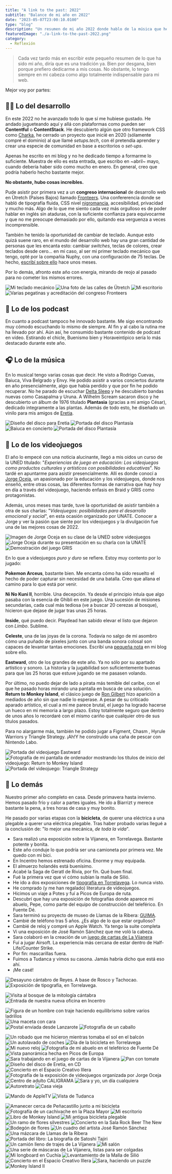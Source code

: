 ```yaml
---
title: "A link to the past: 2022"
subtitle: "Balance de mi año en 2022"
date: "2023-05-07T23:00:10.0100"
type: "blog"
description: "Un resumen de mi año 2022 donde hablo de la música que he escuchado, los videojuegos que he jugado y los lugares que he visitado."
featuredImage: "./a-link-to-the-past-2022.png"
category:
  - Reflexión
---
```


> Cada vez tardo más en escribir este pequeño resumen de lo que ha sido mi año, diría que es una tradición ya. Bien por desgana, bien porque prefiero dedicarme a mis cosas. No obstante, lo tengo siempre en mi cabeza como algo totalmente indispensable para mi web.

Mejor voy por partes:

## 👨‍💻 Lo del desarrollo

En este 2022 no he avanzado todo lo que sí me hubiese gustado. He andado jugueteando aquí y allá con plataformas como pueden ser **Contentful** o **ContentStack**. He descubierto algún que otro framework CSS como [Charka](https://chakra-ui.com), he cerrado un proyecto que inicié en 2020 (sólamente compré el dominio) al que llamé _setups.tech_, con él pretendía aprender y crear una especie de comunidad en base a escritorios o _set-ups_.

Apenas he escrito en mi blog y no he dedicado tiempo a formarme lo suficiente. Muestra de ello es esta entrada, que escribo en ~abril~ mayo, cuando debería haber sido como mucho en enero. En general, creo que podría haberlo hecho bastante mejor.

**No obstante, hubo cosas increíbles.**

Pude asistir por primera vez a un **congreso internacional** de desarrollo web en Ütretch (Países Bajos) llamado [Fronteers](https://fronteersconf.org). Una confererencia donde se habló de tipografía fluida, CSS nivel [nigromancia](https://es.wikipedia.org/wiki/Nigromancia), accesibilidad, privacidad y mucho más. Algo de lo que me siento cada vez más orgulloso es de poder hablar en inglés sin ataduras, con la suficiente confianza para equivocarme y que no me preocupe demasiado por ello, quitando esa verguenza a veces incomprensible.

También he tenido la oportunidad de cambiar de teclado. Aunque esto quizá suene raro, en el mundo del desarrollo web hay una gran cantidad de personas que les encanta esto: cambiar _switches_, teclas de colores, crear teclados desde cero... en mi caso, al ser mi primer teclado mecánico que tengo, opté por la compañía Nuphy, con una configuración de 75 teclas. De hecho, [escribí sobre ello](https://ardi.land/blog/nuphy-air-75) hace unos meses.

Por lo demás, afronto este año con energía, mirando de reojo al pasado para no cometer los mismos errores.

<div class="gallery-post__2-columns">
  <img src="./a-link-to-the-past-2022-desarrollo-1.jpg" alt="Mi teclado mecánico" title="Mi teclado mecánico"/>
  <img src="./a-link-to-the-past-2022-desarrollo-3.jpg" alt="Una foto de las calles de Ütretch" title="Ütretch"/> 
  <img src="./a-link-to-the-past-2022-desarrollo-4.jpg" alt="Mi escritorio" title="Mi escritorio"/>  
  <img src="./a-link-to-the-past-2022-desarrollo-2.jpg" alt="Varias pegatinas y acreditación del congreso Fronteers" title="Fronteers"/>
</div>

## 🎤 Lo de los podcast

En cuanto a podcast tampoco he innovado bastante. Me sigo encontrando muy cómodo escuchando lo mismo de siempre. Al fin y al cabo la rutina me ha llevado por ahí. Aún así, he consumido bastante contenido de podcast en vídeo. Estirando el chicle, Buenismo bien y Horaveintipico sería lo más destacado durante este año.

## 🎧 Lo de la música

En lo musical tengo varias cosas que decir. He visto a Rodrigo Cuevas, Baiuca, Viva Belgrado y Envy. He podido asistir a varios conciertos durante en año presencialmente, algo que había perdido y que por fin he podido recuperar. No he parado de escuchar [Delta Sleep](https://deltasleep.bandcamp.com/album/twin-galaxies-2) y he descubierto bandas nuevas como Casapalma y Uruna. A Wilhelm Scream sacaron disco y he descubierto un álbum de 1976 titulado **Plantasia** (gracias a mi amigo César), dedicado integramente a las plantas. Además de todo esto, he diseñado un vinilo para mis amigos de [Eretia](https://eretia.bandcamp.com/album/quietud).

<div class="gallery-post__2-columns">
  <img src="./a-link-to-the-past-2022-musica-01.jpg" alt="Diseño del disco para Eretia" title="Diseño para el disco de Eretia" />
  <img src="./a-link-to-the-past-2022-musica-02.jpg" alt="Portada del disco Plantasía" title="Portada del disco Plantasía" />
  <img src="./a-link-to-the-past-2022-musica-03.jpg" alt="Baiuca en concierto" title="Baiuca en concierto" />
  <img src="./a-link-to-the-past-2022-musica-04.jpg" alt="Portada del disco Plantasía" title="Portada del disco Plantasía" />
</div>

## 👾 Lo de los videojuegos

El año lo empecé con una noticia alucinante, llegó a mis oidos un curso de la UNED titulado: "_Experiencias de juego en educación: Los videojuegos como productos culturales y artísticos con posibilidades educativas_". No tardé en apuntarme para asistir presencialmente. Allí es donde conocí a [Jorge Oceja](https://jorgeoceja.com), un apasionado por la educación y los videojuegos, donde nos enseñó, entre otras cosas, las diferentes formas de narrativa que hay hoy en día a través del videojuego, haciendo enfasis en Braid y GRIS como protagonistas.

Además, unos meses mas tarde, tuve la oportunidad de asistir también a otra de sus charlas: "_Videojuegos: posibilidades para el desarrollo emocional y social_", en esta ocasión organizado por UNATE. Conocer a Jorge y ver la pasión que siente por los videojuegos y la divulgación fue una de las mejores cosas de 2022.

<div class="gallery-post__3-columns-masonry">
  <img src="./a-link-to-the-past-2022-videojuegos-1.jpg" alt="Imagen de Jorge Oceja en su clase de la UNED sobre videojuegos" title="Imagen de Jorge Oceja en su clase de la UNED sobre videojuegos" />
  <img src="./a-link-to-the-past-2022-videojuegos-2.jpg" alt="Jorge Oceja durante su presentación en su charla con la UNATE" title="Jorge Oceja durante su presentación en su charla con la UNATE" />
    <img src="./a-link-to-the-past-2022-videojuegos-3.jpg" alt="Demostración del juego GRIS" title="Demostración del juego GRIS" />
</div>

En lo que a videojuegos _puro y duro_ se refiere. Estoy muy contento por lo jugado:

**Pokemon Arceus**, bastante bien. Me encanta cómo ha sido resuelto el hecho de poder capturar sin necesidad de una batalla. Creo que allana el camino para lo que está por venir.

**Ni No Kuni II**, horrible. Una decepción. Ya desde el principio intuía que algo pasaba con la esencia de Ghibli en este juego. Una sucesión de misiones secundarias, cada cual más tediosa (ve a buscar 20 cerezas al bosque), hicieron que dejase de jugar tras unas 25 horas.

**Inside**, qué puedo decir. Playdead han sabido elevar el listo que dejaron con _Limbo_. Sublime.

**Celeste**, una de las joyas de la corona. Todavía no salgo de mi asombro cómo una puñado de píxeles junto con una banda sonora colosal son capaces de levantar tantas emociones. Escribí una [pequeña nota](https://ardi.land/blog/celeste) en mi blog sobre ello.

**Eastward**, otro de los grandes de este año. Ya no sólo por su apartado artístico y sonoro. La historia y la jugabilidad son suficientemente buenas para que las 25 horas que estuve jugando se me pasasen volando.

Por último, no puedo dejar de lado a pirata más temible del caribe, con el que he pasado horas mirando una pantalla en busca de una solución. **Return to Monkey Island**, el clásico juego de [Ron Gilbert](https://grumpygamer.com/return_to_monkey_island) hizo aparición a mediados de año sin que nadie lo esperase. A pesar de su criticado aparado artístico, el cual a mí me parece brutal, el juego ha logrado hacerse un hueco en mi memoria a largo plazo. Estoy totalmente seguro que dentro de unos años lo recordaré con el mismo cariño que cualquier otro de sus títulos pasados.

Para no alargarme más, también he podido jugar a Figment, Chasm , Hyrule Warriors y Triangle Strategy. ¡Ah!Y he construido una caña de pescar con Nintendo Labo.

<div class="gallery-post__3-columns">
  <img src="./a-link-to-the-past-2022-videojuegos-5.jpg" alt="Portada del videojuego Eastward" title="Portada del videojuego Eastward"/> 
  <img src="./a-link-to-the-past-2022-videojuegos-6.jpg" alt="Fotografía de mi pantalla de ordenador mostrando los títulos de inicio del videojuego: Return to Monkey Island" title="Fotografía de mi pantalla de ordenador mostrando los títulos de inicio del videojuego: Return to Monkey Island"/>  
  <img src="./a-link-to-the-past-2022-videojuegos-4.jpg" alt="Portada del videojuego: Triangle Strategy" title="Portada del videojuego: Triangle Strategy"/>
</div>

## 🌵 Lo demás

Nuestro primer año completo en casa. Desde primavera hasta invierno. Hemos pasado frío y calor a partes iguales. He ido a Biarrizt y merece bastante la pena, a tres horas de casa y muy bonito.

He pasado por varias etapas con la **bicicleta**, de querer una eléctrica a una plegable a querer una eléctrica plegable. Tras haber probado varias llegué a la conclusión de: "lo mejor una mecánica, _de toda la vida_".

- Sara realizó una exposición sobre la Vijanera, en Torrelavega. Bastante potente y bonita.
- Este año conduje lo que podría ser una camioneta por primera vez. Me quedo con mi bici.
- En Incentro hemos estrenado oficina. Enorme y muy equipada.
- El almuerzo holandés está buenísimo.
- Acabé la Saga de Geratl de Rivia, por fín. Qué buen final.
- Fué la primera vez que vi cómo subían la malla de Silió.
- He ido a dos exposiciones de [tipografía en Torrelavega](https://www.cantabria.es/cultura/-/asset_publisher/QCCQ2FZxv99q/content/la-casa-de-cultura-de-torrelavega-acoge-la-muestra-de-dise%25C3%25B1o-tipogr%25C3%25A1fico-tdc-68-/2168911). Lo nunca visto.
- He comprado (y me han regalado) literatura de videojuegos.
- Hicimos un viaje a Potes y fuí a Picos de Europa de ruta.
- Descubrí que hay una exposición de fotografías donde aparece mi abuelo, Pepe, como parte del equipo de construcción del teleférico. En Fuente Dé.
- Sara terminó su proyecto de museo de Llamas de la Ribera: [GUIMA](https://guirriosymadamas.org/guima/).
- Cambié de teléfono tras 5 años. ¿Es algo de lo que estar orgulloso?
- Cambié de reloj y compré un Apple Watch. Ya tengo la suite completa
- Vi una exposición de José Ramón Sánchez que me voló la cabeza.
- Sara colaboró en la creación de un [juego de cartas de La Vijanera](https://www.vijanera.com/2022/juego-la-vijanera/)
- Fuí a jugar Airsoft. La experiencia más cercana de estar dentro de Half-Life/Counter Strike.
- Por fin: mascarillas fuera.
- Fuimos a Tudanca y vimos su casona. Jamás habría dicho que está eso ahí.
- ¡Me casé!

<div class="gallery-post__2-columns">
  <img src="./a-link-to-the-past-2022-fotografia-1.jpg" alt="Desayuno cántabro de Reyes. A base de Rosco y Tachocao." title="Desayuno cántabro de Reyes. A base de Rosco y Tachocao."/>
  <img src="./a-link-to-the-past-2022-fotografia-2.jpg" alt="Exposición de tipografía, en Torrelavega." title="Exposición de tipografía, en Torrelavega."/>
</div>

![Visita al bosque de la mitología cántabra](./a-link-to-the-past-2022-fotografia-3.jpg)
![Entrada de nuestra nueva oficina en Incentro](./a-link-to-the-past-2022-fotografia-4.jpg)

<div class="gallery-post__2-columns">
  <img src="./a-link-to-the-past-2022-fotografia-5.jpg" alt="Figura de un hombre con traje haciendo equilibrismo sobre varios ladrillos" title="Figura de un hombre con traje haciendo equilibrismo sobre varios ladrillos"/>
  <img src="./a-link-to-the-past-2022-fotografia-6.jpg" alt="Una maceta con cara" title="Una maceta con cara"/>
</div>

<div class="gallery-post__2-columns">
  <img src="./a-link-to-the-past-2022-fotografia-7.jpg" alt="Postal enviada desde Lanzarote" title="Postal enviada desde Lanzarote"/>
  <img src="./a-link-to-the-past-2022-fotografia-9.jpg" alt="Fotografía de un caballo" title="Fotografía de un caballo">
</div>

![Un robado que me hicieron mientras tomaba el sol en el balcón](./a-link-to-the-past-2022-fotografia-8.jpg)
![Un autolavado de coches](./a-link-to-the-past-2022-fotografia-10.jpg)
![Día de la bicicleta en Torrelavega](./a-link-to-the-past-2022-fotografia-11.jpg)
![Mi nuevo reloj](./a-link-to-the-past-2022-fotografia-12.jpg)
![Fotografía de mi abuelo en el teleférico de Fuente Dé](./a-link-to-the-past-2022-fotografia-13.jpg)
![Vista panorámica hecha en Picos de Europa](./a-link-to-the-past-2022-fotografia-14.jpg)
![Sara trabajando en el juego de cartas de la Vijanera](./a-link-to-the-past-2022-fotografia-15.jpg)
![Pan con tomate](./a-link-to-the-past-2022-fotografia-16.jpg)
![Diseño del disco de Eretia, en CD](./a-link-to-the-past-2022-fotografia-17.jpg)
![Concierto en el Espacio Creativo Illera](./a-link-to-the-past-2022-fotografia-18.jpg)
![Fotografía de la exposición de videojuegos organizada por Jorge Oceja](./a-link-to-the-past-2022-fotografia-19.jpg)
![Centro de adulto CALIGRAMA](./a-link-to-the-past-2022-fotografia-20.jpg)
![Sara y yo, un día cualquiera](./a-link-to-the-past-2022-fotografia-21.jpg)
![Autoretrato](./a-link-to-the-past-2022-fotografia-22.jpg)
![Casa vieja](./a-link-to-the-past-2022-fotografia-23.jpg)

<div class="gallery-post__2-columns">
  <img src="./a-link-to-the-past-2022-fotografia-24.jpg" alt="Mando de AppleTV" title="Mando de AppleTV"/>
  <img src="./a-link-to-the-past-2022-fotografia-25.jpg" alt="Vista de Tudanca" title="Vista de Tudanca">
</div>

![Amanecer cerca de Peñacastillo junto a mi bicicleta](./a-link-to-the-past-2022-fotografia-26.jpg)
![Fotografía de un cachivache en la Plaza Mayor](./a-link-to-the-past-2022-fotografia-27.jpg)
![Mi escritorio](./a-link-to-the-past-2022-fotografia-28.jpg)
![Libro de Monkey Island](./a-link-to-the-past-2022-fotografia-29.jpg)
![Mi antigua bicicleta plegable](./a-link-to-the-past-2022-fotografia-30.jpg)
![Un ramo de flores silvestres](./a-link-to-the-past-2022-fotografia-31.jpg)
![Concierto en la Sala Rock Beer The New](./a-link-to-the-past-2022-fotografia-33.jpg)
![Bodegón de flores](./a-link-to-the-past-2022-fotografia-34.jpg)
![Un cuadro del artista José Ramón Sánchez](./a-link-to-the-past-2022-fotografia-35.jpg)
![Una mázcara de Llamas de la Ribera](./a-link-to-the-past-2022-fotografia-36.jpg)
![Portada del libro: La biografía de Satoshi Tajiri](./a-link-to-the-past-2022-fotografia-37.jpg)
![Un camión lleno de trajes de La Vijanera](./a-link-to-the-past-2022-fotografia-38.jpg)
![Mi salón](./a-link-to-the-past-2022-fotografia-39.jpg)
![Una serie de máscaras de La Vijanera, listas para ser colgadas](./a-link-to-the-past-2022-fotografia-40.jpg)
![Mi longboard en Cuchía](./a-link-to-the-past-2022-fotografia-41.jpg)
![Levantamiento de la Malla de Silió](./a-link-to-the-past-2022-fotografia-42.jpg)
![Concierto en el Espacio Creativo Illera](./a-link-to-the-past-2022-fotografia-43.jpg)
![Sara, haciendo un puzzle](./a-link-to-the-past-2022-fotografia-44.jpg)
![Monkey Island II](./a-link-to-the-past-2022-fotografia-45.jpg)
